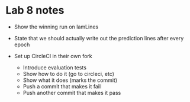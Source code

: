 # Lab 8 notes

- Show the winning run on IamLines
- State that we should actually write out the prediction lines after every epoch

- Set up CircleCI in their own fork
    - Introduce evaluation tests
    - Show how to do it (go to circleci, etc)
    - Show what it does (marks the commit)
    - Push a commit that makes it fail
    - Push another commit that makes it pass
